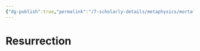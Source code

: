 ```yaml
---
{"dg-publish":true,"permalink":"/7-scholarly-details/metaphysics/mortality-and-death/resurrection/","noteIcon":""}
---
```


# Resurrection
